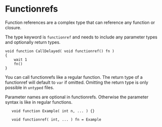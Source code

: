 # Functionrefs

Function references are a complex type that can reference any function or closure.

The type keyword is `functionref` and needs to include any parameter types and optionally return types.

```squirrel
void function CallDelayed( void functionref() fn )
{
    wait 1
    fn()
}
```

You can call functionrefs like a regular function. The return type of a functionref will default to `var` if omitted. Omitting the return type is only possible in `untyped` files.

Parameter names are optional in functionrefs. Otherwise the parameter syntax is like in regular functions.

```squirrel
   void function Example( int n, ... ) {}

   void functionref( int, ... ) fn = Example
```
